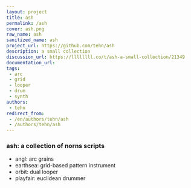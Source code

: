 ```yaml
---
layout: project
title: ash
permalink: /ash
cover: ash.png
raw_name: ash
sanitized_name: ash
project_url: https://github.com/tehn/ash
description: a small collection
discussion_url: https://llllllll.co/t/ash-a-small-collection/21349
documentation_url: 
tags:
 - arc
 - grid
 - looper
 - drum
 - synth
authors:
 - tehn
redirect_from:
 - /en/authors/tehn/ash
 - /authors/tehn/ash
---
```

### ash: a collection of norns scripts

- angl: arc grains
- earthsea: grid-based pattern instrument
- orbit: dual looper
- playfair: euclidean drummer
